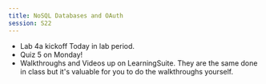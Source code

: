 ```yaml
---
title: NoSQL Databases and OAuth
session: S22
---
```


* Lab 4a kickoff Today in lab period.
* Quiz 5 on Monday!
* Walkthroughs and Videos up on LearningSuite. They are the same done in class but it's valuable for you to do the walkthroughs yourself.
